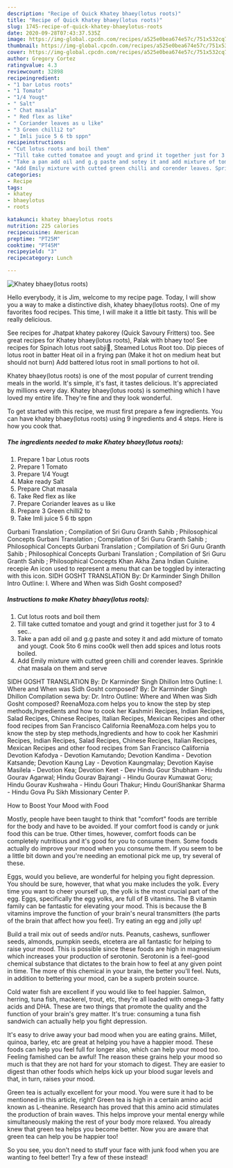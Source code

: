 ```yaml
---
description: "Recipe of Quick Khatey bhaey(lotus roots)"
title: "Recipe of Quick Khatey bhaey(lotus roots)"
slug: 1745-recipe-of-quick-khatey-bhaeylotus-roots
date: 2020-09-28T07:43:37.535Z
image: https://img-global.cpcdn.com/recipes/a525e0bea674e57c/751x532cq70/khatey-bhaeylotus-roots-recipe-main-photo.jpg
thumbnail: https://img-global.cpcdn.com/recipes/a525e0bea674e57c/751x532cq70/khatey-bhaeylotus-roots-recipe-main-photo.jpg
cover: https://img-global.cpcdn.com/recipes/a525e0bea674e57c/751x532cq70/khatey-bhaeylotus-roots-recipe-main-photo.jpg
author: Gregory Cortez
ratingvalue: 4.3
reviewcount: 32898
recipeingredient:
- "1 bar Lotus roots"
- "1 Tomato"
- "1/4 Yougt"
- " Salt"
- " Chat masala"
- " Red flex as like"
- " Coriander leaves as u like"
- "3 Green chilli2 to"
- " Imli juice 5 6 tb sppn"
recipeinstructions:
- "Cut lotus roots and boil them"
- "Till take cutted tomatoe and yougt and grind it together just for 3 to 4 sec.."
- "Take a pan add oil and g.g paste and sotey it and add mixture of tomato and yougt. Cook 5to 6 mins coo0k well then add spices and lotus roots boiled."
- "Add Emily mixture with cutted green chilli and corender leaves. Sprinkle chat masala on them and serve"
categories:
- Recipe
tags:
- khatey
- bhaeylotus
- roots

katakunci: khatey bhaeylotus roots 
nutrition: 225 calories
recipecuisine: American
preptime: "PT25M"
cooktime: "PT45M"
recipeyield: "3"
recipecategory: Lunch

---
```



![Khatey bhaey(lotus roots)](https://img-global.cpcdn.com/recipes/a525e0bea674e57c/751x532cq70/khatey-bhaeylotus-roots-recipe-main-photo.jpg)

Hello everybody, it is Jim, welcome to my recipe page. Today, I will show you a way to make a distinctive dish, khatey bhaey(lotus roots). One of my favorites food recipes. This time, I will make it a little bit tasty. This will be really delicious.

See recipes for Jhatpat khatey pakorey (Quick Savoury Fritters) too. See great recipes for Khatey bhaey(lotus roots), Palak with bhaey too! See recipes for Spinach lotus root sabji🥰, Steamed Lotus Root too. Dip pieces of lotus root in batter Heat oil in a frying pan (Make it hot on medium heat but should not burn) Add battered lotus root in small portions to hot oil.

Khatey bhaey(lotus roots) is one of the most popular of current trending meals in the world. It's simple, it's fast, it tastes delicious. It's appreciated by millions every day. Khatey bhaey(lotus roots) is something which I have loved my entire life. They're fine and they look wonderful.


To get started with this recipe, we must first prepare a few ingredients. You can have khatey bhaey(lotus roots) using 9 ingredients and 4 steps. Here is how you cook that.

<!--inarticleads1-->

##### The ingredients needed to make Khatey bhaey(lotus roots):

1. Prepare 1 bar Lotus roots
1. Prepare 1 Tomato
1. Prepare 1/4 Yougt
1. Make ready  Salt
1. Prepare  Chat masala
1. Take  Red flex as like
1. Prepare  Coriander leaves as u like
1. Prepare 3 Green chilli2 to
1. Take  Imli juice 5 6 tb sppn


Gurbani Translation ; Compilation of Sri Guru Granth Sahib ; Philosophical Concepts Gurbani Translation ; Compilation of Sri Guru Granth Sahib ; Philosophical Concepts Gurbani Translation ; Compilation of Sri Guru Granth Sahib ; Philosophical Concepts Gurbani Translation ; Compilation of Sri Guru Granth Sahib ; Philosophical Concepts Khan Akha Zana Indian Cuisine. recepie An icon used to represent a menu that can be toggled by interacting with this icon. SIDH GOSHT TRANSLATION By: Dr Karminder Singh Dhillon Intro Outline: I. Where and When was Sidh Gosht composed? 

<!--inarticleads2-->

##### Instructions to make Khatey bhaey(lotus roots):

1. Cut lotus roots and boil them
1. Till take cutted tomatoe and yougt and grind it together just for 3 to 4 sec..
1. Take a pan add oil and g.g paste and sotey it and add mixture of tomato and yougt. Cook 5to 6 mins coo0k well then add spices and lotus roots boiled.
1. Add Emily mixture with cutted green chilli and corender leaves. Sprinkle chat masala on them and serve


SIDH GOSHT TRANSLATION By: Dr Karminder Singh Dhillon Intro Outline: I. Where and When was Sidh Gosht composed? By: Dr Karminder Singh Dhillon Compilation sewa by: Dr. Intro Outline: Where and When was Sidh Gosht composed? ReenaMoza.com helps you to know the step by step methods,Ingredients and how to cook her Kashmiri Recipes, Indian Recipes, Salad Recipes, Chinese Recipes, Italian Recipes, Mexican Recipes and other food recipes from San Francisco California ReenaMoza.com helps you to know the step by step methods,Ingredients and how to cook her Kashmiri Recipes, Indian Recipes, Salad Recipes, Chinese Recipes, Italian Recipes, Mexican Recipes and other food recipes from San Francisco California Devotion Kafodya - Devotion Kamutando; Devotion Kandima - Devotion Katsande; Devotion Kaung Lay - Devotion Kaungmalay; Devotion Kayise Masilela - Devotion Kea; Devotion Keet - Dev Hindu Gour Shubham - Hindu Gourav Agarwal; Hindu Gourav Bajrangi - Hindu Gourav Kumawat Goru; Hindu Gourav Kushwaha - Hindu Gouri Thakur; Hindu GouriShankar Sharma - Hindu Gova Pu Sikh Missionary Center P. 

How to Boost Your Mood with Food


Mostly, people have been taught to think that "comfort" foods are terrible for the body and have to be avoided. If your comfort food is candy or junk food this can be true. Other times, however, comfort foods can be completely nutritious and it's good for you to consume them. Some foods actually do improve your mood when you consume them. If you seem to be a little bit down and you're needing an emotional pick me up, try several of these.

Eggs, would you believe, are wonderful for helping you fight depression. You should be sure, however, that what you make includes the yolk. Every time you want to cheer yourself up, the yolk is the most crucial part of the egg. Eggs, specifically the egg yolks, are full of B vitamins. The B vitamin family can be fantastic for elevating your mood. This is because the B vitamins improve the function of your brain's neural transmitters (the parts of the brain that affect how you feel). Try eating an egg and jolly up!

Build a trail mix out of seeds and/or nuts. Peanuts, cashews, sunflower seeds, almonds, pumpkin seeds, etcetera are all fantastic for helping to raise your mood. This is possible since these foods are high in magnesium which increases your production of serotonin. Serotonin is a feel-good chemical substance that dictates to the brain how to feel at any given point in time. The more of this chemical in your brain, the better you'll feel. Nuts, in addition to bettering your mood, can be a superb protein source.

Cold water fish are excellent if you would like to feel happier. Salmon, herring, tuna fish, mackerel, trout, etc, they're all loaded with omega-3 fatty acids and DHA. These are two things that promote the quality and the function of your brain's grey matter. It's true: consuming a tuna fish sandwich can actually help you fight depression. 

It's easy to drive away your bad mood when you are eating grains. Millet, quinoa, barley, etc are great at helping you have a happier mood. These foods can help you feel full for longer also, which can help your mood too. Feeling famished can be awful! The reason these grains help your mood so much is that they are not hard for your stomach to digest. They are easier to digest than other foods which helps kick up your blood sugar levels and that, in turn, raises your mood.

Green tea is actually excellent for your mood. You were sure it had to be mentioned in this article, right? Green tea is high in a certain amino acid known as L-theanine. Research has proved that this amino acid stimulates the production of brain waves. This helps improve your mental energy while simultaneously making the rest of your body more relaxed. You already knew that green tea helps you become better. Now you are aware that green tea can help you be happier too!

So you see, you don't need to stuff your face with junk food when you are wanting to feel better! Try a few of these instead!

